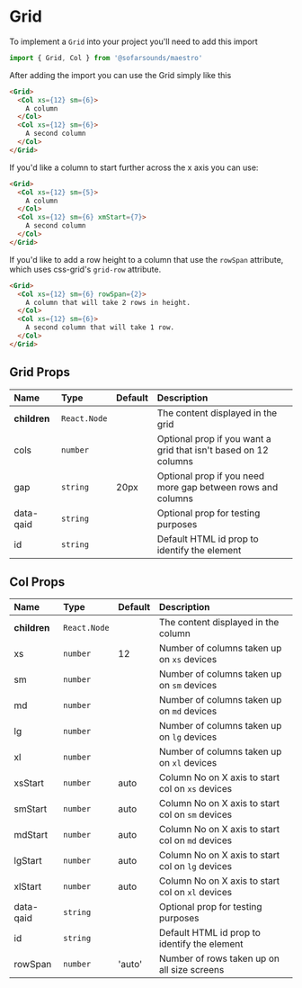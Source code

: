 # Grid 
To implement a `Grid` into your project you'll need to add this import
```js
import { Grid, Col } from '@sofarsounds/maestro'
```

After adding the import you can use the Grid simply like this
```html
<Grid>
  <Col xs={12} sm={6}>
    A column
  </Col>
  <Col xs={12} sm={6}>
    A second column
  </Col>
</Grid>
```

If you'd like a column to start further across the x axis you can use:
```html
<Grid>
  <Col xs={12} sm={5}>
    A column
  </Col>
  <Col xs={12} sm={6} xmStart={7}>
    A second column
  </Col>
</Grid>
```

If you'd like to add a row height to a column that use the `rowSpan` attribute,
which uses css-grid's `grid-row` attribute.

```html
<Grid>
  <Col xs={12} sm={6} rowSpan={2}>
    A column that will take 2 rows in height.
  </Col>
  <Col xs={12} sm={6}>
    A second column that will take 1 row.
  </Col>
</Grid>
```

## Grid Props

| Name          | Type         | Default         | Description                      |
| :------------ | :-----       | :-------------- | :------------------------------- |
| **children**  | `React.Node` |                 | The content displayed in the grid
| cols          | `number`     |                 | Optional prop if you want a grid that isn't based on 12 columns
| gap           | `string`     | 20px            | Optional prop if you need more gap between rows and columns
| data-qaid     | `string`     |                 | Optional prop for testing purposes
| id            | `string`     |                 | Default HTML id prop to identify the element

## Col Props

| Name          | Type         | Default         | Description                      |
| :------------ | :-----       | :-------------- | :------------------------------- |
| **children**  | `React.Node` |                 | The content displayed in the column
| xs            | `number`     | 12              | Number of columns taken up on `xs` devices
| sm            | `number`     |                 | Number of columns taken up on `sm` devices
| md            | `number`     |                 | Number of columns taken up on `md` devices
| lg            | `number`     |                 | Number of columns taken up on `lg` devices
| xl            | `number`     |                 | Number of columns taken up on `xl` devices
| xsStart       | `number`     | auto            | Column No on X axis to start col on `xs` devices
| smStart       | `number`     | auto            | Column No on X axis to start col on `sm` devices
| mdStart       | `number`     | auto            | Column No on X axis to start col on `md` devices
| lgStart       | `number`     | auto            | Column No on X axis to start col on `lg` devices
| xlStart       | `number`     | auto            | Column No on X axis to start col on `xl` devices
| data-qaid     | `string`     |                 | Optional prop for testing purposes
| id            | `string`     |                 | Default HTML id prop to identify the element
| rowSpan       | `number`     | 'auto'          | Number of rows taken up on all size screens
